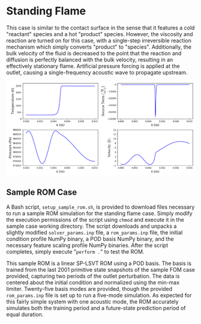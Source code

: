 # Standing Flame

This case is similar to the contact surface in the sense that it features a cold "reactant" species and a hot "product" species. However, the viscosity and reaction are turned on for this case, with a single-step irreversible reaction mechanism which simply converts "product" to "species". Additionally, the bulk velocity of the fluid is decreased to the point that the reaction and diffusion is perfectly balanced with the bulk velocity, resulting in an effectively stationary flame. Artificial pressure forcing is applied at the outlet, causing a single-frequency acoustic wave to propagate upstream.

![Standing flame](../../doc/images/standing_flame.png)

## Sample ROM Case

A Bash script, `setup_sample_rom.sh`, is provided to download files necessary to run a sample ROM simulation for the standing flame case. Simply modify the execution permissions of the script using `chmod` and execute it in the sample case working directory. The script downloads and unpacks a slightly modified `solver_params.inp` file, a `rom_params.inp` file, the initial condition profile NumPy binary, a POD basis NumPy binary, and the necessary feature scaling profile NumPy binaries. After the script completes, simply execute "`perform .`" to test the ROM.

This sample ROM is a linear SP-LSVT ROM using a POD basis. The basis is trained from the last 2001 primitive state snapshots of the sample FOM case provided, capturing two periods of the outlet perturbation. The data is centered about the initial condition and normalized using the min-max limiter. Twenty-five basis modes are provided, though the provided `rom_params.inp` file is set up to run a five-mode simulation. As expected for this fairly simple system with one acoustic mode, the ROM accurately simulates both the training period and a future-state prediction period of equal duration.